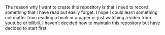 The reason why I want to create this repository is that I need to record something that I have read but easily forget. I hope I could learn something not matter from reading a book or a paper or just watching a video from youtube or bilibili. I haven't decided how to maintain this repository but have decided to start first. 